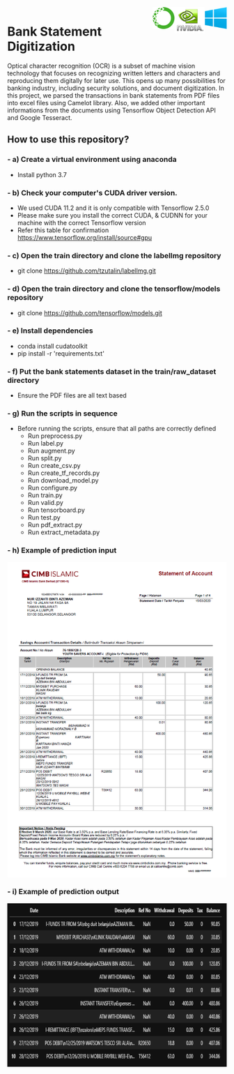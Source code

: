 <div style="text-align:right"><img src="./references/windows.png" width="50" height="50" align="right"/></div>
<div style="text-align:right"><img src="./references/cuda.png" width="70" height="60" align="right"/></div>
<div style="text-align:right"><img src="./references/anaconda.png" width="50" height="50" align="right"/></div>

# Bank Statement Digitization
Optical character recognition (OCR) is a subset of machine vision technology that focuses on recognizing written letters and characters and reproducing them digitally for later use. This opens up many possibilities for banking industry, including security solutions, and document digitization. In this project, we parsed the transactions in bank statements from PDF files into excel files using Camelot library. Also, we added other important informations from the documents using Tensorflow Object Detection API and Google Tesseract.

## How to use this repository?
### - <b>a) Create a virtual environment using anaconda</b>
  - Install python 3.7

### - <b>b) Check your computer's CUDA driver version.</b>
  - We used CUDA 11.2 and it is only compatible with Tensorflow 2.5.0
  - Please make sure you install the correct CUDA, & CUDNN for your machine with the correct Tensorflow version
  - Refer this table for confirmation https://www.tensorflow.org/install/source#gpu
  
### - <b>c) Open the train directory and clone the labelImg repository</b>
  - git clone https://github.com/tzutalin/labelImg.git
  
### - <b>d) Open the train directory and clone the tensorflow/models repository</b>
  - git clone https://github.com/tensorflow/models.git
  
### - <b>e) Install dependencies</b>
  - conda install cudatoolkit
  - pip install -r 'requirements.txt'

### - <b>f) Put the bank statements dataset in the train/raw_dataset directory</b>
  - Ensure the PDF files are all text based
  
### - <b>g) Run the scripts in sequence</b>
  - Before running the scripts, ensure that all paths are correctly defined
    - Run preprocess.py
    - Run label.py
    - Run augment.py
    - Run split.py
    - Run create_csv.py
    - Run create_tf_records.py
    - Run download_model.py
    - Run configure.py
    - Run train.py
    - Run valid.py
    - Run tensorboard.py
    - Run test.py
    - Run pdf_extract.py
    - Run extract_metadata.py

### - <b>h) Example of prediction input</b>

<img src="./references/cimb.PNG" align="center"/>

### - <b>i) Example of prediction output</b>

<img src="./references/output_cimb.PNG" width="750" height="375" align="center"/>
